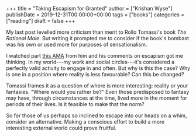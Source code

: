 +++
title = "Taking Escapism for Granted"
author = ["Krishan Wyse"]
publishDate = 2019-12-31T00:00:00+00:00
tags = ["books"]
categories = ["reading"]
draft = false
+++

My last post levelled more criticism than merit to Rollo Tomassi's book _The
Rational Male_.  But writing it prompted me to consider if the book's bombast
was his own or used more for purposes of sensationalism.

I watched part [this AMA](https://youtu.be/wJAtv6N6yxk?t=2296) from him and his comments on escapism got me thinking.
In my world---my work and social circles---it's considered a perfectly valid
activity to engage in and often.  But why is this the case?  Why is one in a
position where reality is less favourable?  Can this be changed?

Tomassi frames it as a question of where is more interesting: reality or your
fantasies.  "Where would you rather be?"  Even those predisposed to fantasy may
have, through circumstances at the time, lived more in the moment for periods of
their lives.  Is it feasible to make that the norm?

So for those of us perhaps so inclined to escape into our heads on a whim,
consider an alternative.  Making a conscious effort to build a more interesting
external world could prove fruitful.